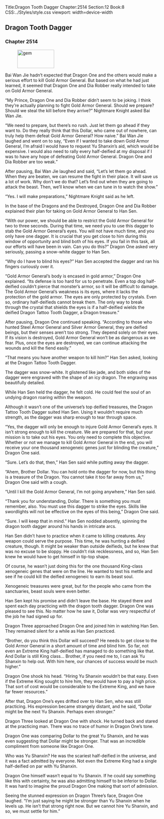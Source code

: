 Title:Dragon Tooth Dagger 
Chapter:2514 
Section:12 
Book:8 
CSS:../Styles/style.css 
viewport: width=device-width
  
## Dragon Tooth Dagger
### Chapter 2514 
<figure>
	<img src="../Images/gem.gif" alt="gem" id="gem" width="120" height="60" />
</figure>
  

  
  Bai Wan Jie hadn’t expected that Dragon One and the others would make a serious effort to kill Gold Armor General. But based on what he had just learned, it seemed that Dragon One and Dia Robber really intended to take on Gold Armor General.

“My Prince, Dragon One and Dia Robber didn’t seem to be joking. I think they’re actually planning to fight Gold Armor General. Should we prepare? Should we steal the kill before they arrive?” Nightmare Knight asked Bai Wan Jie.

“We need to prepare, but there’s no rush. Just let them go ahead if they want to. Do they really think that this Dollar, who came out of nowhere, can truly help them defeat Gold Armor General? How naive.” Bai Wan Jie laughed and went on to say, “Even if I wanted to take down Gold Armor General, I’m afraid I would have to request Yu Shanxin’s aid, which would be expensive. I would also need to rally every half-deified at my disposal if I was to have any hope of defeating Gold Armor General. Dragon One and Dia Robber are too weak.”

After pausing, Bai Wan Jie laughed and said, “Let’s let them go ahead. When they are beaten, we can resume the fight in their place. It will save us a lot of work. Why don’t we do that? Let’s find out when they are going to attack the beast. Then, we’ll know when we can tune in to watch the show.”

“Yes. I will make preparations,” Nightmare Knight said as he left.

In the base of the Dragons and the Destroyed, Dragon One and Dia Robber explained their plan for taking on Gold Armor General to Han Sen.

“With our power, we should be able to restrict the Gold Armor General for two to three seconds. During that time, we need you to use this dagger to stab the Gold Armor General’s eyes. You will not have much time, and you only have one dagger. It is crucial that you get close to him during this window of opportunity and blind both of his eyes. If you fail in this task, all our efforts will have been in vain. Can you do this?” Dragon One asked very seriously, passing a snow-white dagger to Han Sen.

“Why do I have to blind his eyes?” Han Sen accepted the dagger and ran his fingers curiously over it.

“Gold Armor General’s body is encased in gold armor,” Dragon One explained. “Its defense is too hard for us to penetrate. Even a top dog half-deified couldn’t pierce that monster’s armor, so it will be difficult to damage. The Gold Armor General’s weakness is its eyes, where it lacks the protection of the gold armor. The eyes are only protected by crystals. Even so, ordinary half-deifieds cannot break them. The only way to break through the crystal that shields the eyes is if a half-deified wields the deified Dragon Tattoo Tooth Dagger, a Dragon treasure.”

After pausing, Dragon One continued speaking. “According to those who hunted Steel Armor General and Silver Armor General, they are deified beings, but their senses aren’t too strong. They depend solely on their eyes. If its vision is destroyed, Gold Armor General won’t be as dangerous as we fear. Plus, once the eyes are destroyed, we can continue attacking the wounds and kill the fiend easily.”

“That means you have another weapon to kill him?” Han Sen asked, looking at the Dragon Tattoo Tooth Dagger.

The dagger was snow-white. It glistened like jade, and both sides of the dagger were engraved with the shape of an icy dragon. The engraving was beautifully detailed.

While Han Sen held the dagger, he felt cold. He could feel the soul of an undying dragon roaring within the weapon.

Although it wasn’t one of the universe’s top deified treasures, the Dragon Tattoo Tooth Dagger suited Han Sen. Using it wouldn’t require much strength, as the dagger was sharp enough to tear through space.

“Yes, the dagger will only be enough to injure Gold Armor General’s eyes. It isn’t strong enough to kill the creature. We are prepared for that, but your mission is to take out his eyes. You only need to complete this objective. Whether or not we manage to kill Gold Armor General in the end, you will receive your one thousand xenogeneic genes just for blinding the creature,” Dragon One said.

“Sure. Let’s do that, then,” Han Sen said while putting away the dagger.

“Ahem, Brother Dollar. You can hold onto the dagger for now, but this thing is a treasure of the Dragon. You cannot take it too far away from us,” Dragon One said with a cough.

“Until I kill the Gold Armor General, I’m not going anywhere,” Han Sen said.

“Thank you for understanding, Dollar. There is something you must remember, also. You must use this dagger to strike the eyes. Skills like swordlights will not be effective on the eyes of this being,” Dragon One said.

“Sure. I will keep that in mind.” Han Sen nodded absently, spinning the dragon tooth dagger around his hands in intricate arcs.

Han Sen didn’t have to practice when it came to killing creatures. Any weapon could serve the purpose. This time, he was hunting a deified creature, though. It might be weaker than outside deifieds, but he knew that was no excuse to be sloppy. He couldn’t risk recklessness, and so, Han Sen knew he would have to get himself in tip-top shape.

Of course, he wasn’t just doing this for the one thousand King-class xenogeneic genes that were on the line. He wanted to test his mettle and see if he could kill the deified xenogeneic to earn its beast soul.

Xenogeneic treasures were great, but for the people who came from the sanctuaries, beast souls were even better.

Han Sen kept his promise and didn’t leave the base. He stayed there and spent each day practicing with the dragon tooth dagger. Dragon One was pleased to see this. No matter how he saw it, Dollar was very respectful of the job he had signed up for.

Dragon Three approached Dragon One and joined him in watching Han Sen. They remained silent for a while as Han Sen practiced.

“Brother, do you think this Dollar will succeed? He needs to get close to the Gold Armor General in a short amount of time and blind him. So far, not even an Extreme King half-deified has managed to do something like that. And Dollar is still King class… Brother, if you need me to, I can ask Yu Shanxin to help out. With him here, our chances of success would be much higher.”

Dragon One shook his head. “Hiring Yu Shanxin wouldn’t be that easy. Even if the Extreme King sought to hire him, they would have to pay a high price. That sort of cost would be considerable to the Extreme King, and we have far fewer resources.”

After that, Dragon One’s eyes drifted over to Han Sen, who was still practicing. His expression became strangely distant, and he said, “Dollar might be the next Yu Shanxin. Perhaps even stronger.”

Dragon Three looked at Dragon One with shock. He turned back and stared at the practicing man. There was no trace of humor in Dragon One’s tone.

Dragon One was comparing Dollar to the great Yu Shanxin, and he was even suggesting that Dollar might be stronger. That was an incredible compliment from someone like Dragon One.

Who was Yu Shanxin? He was the scariest half-deified in the universe, and it was a fact admitted by everyone. Not even the Extreme King had a single half-deified on par with Yu Shanxin.

Dragon One himself wasn’t equal to Yu Shanxin. If he could say something like this with certainty, he was also admitting himself to be inferior to Dollar. It was hard to imagine the proud Dragon One making that sort of admission.

Seeing the stunned expression on Dragon Three’s face, Dragon One laughed. “I’m just saying he might be stronger than Yu Shanxin when he levels up. He isn’t that strong right now. But we cannot hire Yu Shanxin, and so, we must settle for him.”

